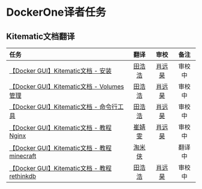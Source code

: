 # DockerOne译者任务


## Kitematic文档翻译

| 任务 | 翻译 | 审校 | 备注 |
|:------|:----------:|:----------:|:----------:|
| [【Docker GUI】Kitematic文档 - 安装](https://github.com/DockerOne-CN/kitematic-docs-CN/blob/master/kitematic-install-cn.md) | [田浩浩](http://dockerone.com/people/llitfkitfk) | [肖远昊](http://dockerone.com/people/xiaoyh) | 审校中 | 
| [【Docker GUI】Kitematic文档 - Volumes管理](https://github.com/DockerOne-CN/kitematic-docs-CN/blob/master/kitematic-volumes-cn.md) | [田浩浩](http://dockerone.com/people/llitfkitfk)  | [肖远昊](http://dockerone.com/people/xiaoyh) | 审校中 |
| [【Docker GUI】Kitematic文档 - 命令行工具](https://github.com/DockerOne-CN/kitematic-docs-CN/blob/master/kitematic-cli-cn.md) | [田浩浩](http://dockerone.com/people/llitfkitfk) | [肖远昊](http://dockerone.com/people/xiaoyh) | 审校中 |
| [【Docker GUI】Kitematic文档 - 教程Nginx](https://github.com/DockerOne-CN/kitematic-docs-CN/blob/master/kitematic-tutorials-nginx-cn.md) | [崔婧雯](http://dockerone.com/people/%E5%B4%94%E5%A9%A7%E9%9B%AF)  | [肖远昊](http://dockerone.com/people/xiaoyh) | 审校中 |
| [【Docker GUI】Kitematic文档 - 教程minecraft](https://github.com/DockerOne-CN/kitematic-docs-CN/blob/master/kitematic-tutorials-minecraft-cn.md) | [淘米侠](http://dockerone.com/people/%E5%90%B4%E9%94%A6%E6%99%9F) | | 翻译中 |
| [【Docker GUI】Kitematic文档 - 教程rethinkdb](https://github.com/DockerOne-CN/kitematic-docs-CN/blob/master/kitematic-tutorials-rethinkdb-cn.md) | [田浩浩](http://dockerone.com/people/llitfkitfk) | [肖远昊](http://dockerone.com/people/xiaoyh) | 审校中 |



